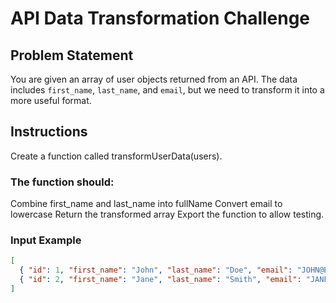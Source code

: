 # API Data Transformation Challenge  

## Problem Statement  
You are given an array of user objects returned from an API. The data includes `first_name`, `last_name`, and `email`, but we need to transform it into a more useful format.

## Instructions
Create a function called transformUserData(users).

### The function should:
Combine first_name and last_name into fullName
Convert email to lowercase
Return the transformed array
Export the function to allow testing.

### **Input Example**
```json
[
  { "id": 1, "first_name": "John", "last_name": "Doe", "email": "JOHN@EXAMPLE.COM" },
  { "id": 2, "first_name": "Jane", "last_name": "Smith", "email": "JANE@EXAMPLE.COM" }
]
